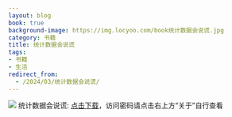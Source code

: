 ```yaml
---
layout: blog
book: true
background-image: https://img.locyoo.com/book统计数据会说谎.jpg
category: 书籍
title: 统计数据会说谎
tags:
- 书籍
- 生活
redirect_from:
  - /2024/03/统计数据会说谎/
---
```

![](https://img.locyoo.com/book统计数据会说谎.jpg)
统计数据会说谎: <a name = "ref1" href="https://url18.ctfile.com/f/50983618-1051396936-380d49?p=3619">点击下载</a>，访问密码请点击右上方“关于”自行查看